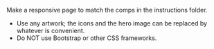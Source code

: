 Make a responsive page to match the comps in the instructions folder.

- Use any artwork; the icons and the hero image can be replaced by whatever is convenient.
- Do NOT use Bootstrap or other CSS frameworks.
